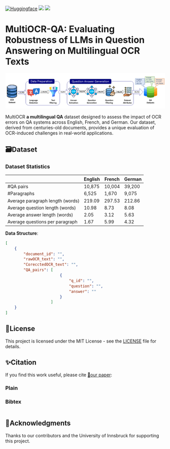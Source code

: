 
<span align="center">
    <a href=""><img alt="Huggingface" src="https://img.shields.io/static/v1?label=Datasets&message=MultiOCR-QA&logo=data"/></a>
</span>
<a href=""><img src="https://img.shields.io/static/v1?label=Paper&message=ArXiv&color=green&logo=arXiv"></a>
<a href=""><img src="https://img.shields.io/static/v1?label=License&message=MIT&color=red"></a>

# MultiOCR-QA: Evaluating Robustness of LLMs in Question Answering on Multilingual OCR Texts

<img src="Images/MultiOCR-QA_pipeline.png">

MultiOCR **a multilingual QA** dataset designed to assess the impact of OCR errors on QA systems across English, French, and German. Our dataset, derived from centuries-old documents, provides a unique evaluation of OCR-induced challenges in real-world applications.


## 🗃️Dataset

### Dataset Statistics
|                                   | English | French   | German |
| --------------------------------  | --------| ---------| ------ |
|            #QA pairs              | 10,875  | 10,004   | 39,200 | 
|           #Paragraphs             | 6,525   | 1,670    | 9,075  |
| Average paragraph length (words)  | 219.09  | 297.53   | 212.86 | 
| Average question length (words)   | 10.98   | 8.73     | 8.08   |
| Average answer length (words)     | 2.05    | 3.12     | 5.63   |
| Average questions per paragraph   | 1.67    | 5.99     | 4.32   |



**Data Structure**: 
```json
[
    {
        "document_id": "",
        "rawOCR_text": "",
        "CorecctedOCR_text": "",
        "QA_pairs": [
                        {
                            "q_id": "",
                            "question": "",
                            "answer": ""
                        }
                    ]
    }
]

```
## 🪪License
This project is licensed under the MIT License - see the [LICENSE](LICENSE) file for details.

## ✨Citation
If you find this work useful, please cite [📜our paper]():
### Plain

### Bibtex
```bibtex

```

## 🙏Acknowledgments
Thanks to our contributors and the University of Innsbruck for supporting this project.

